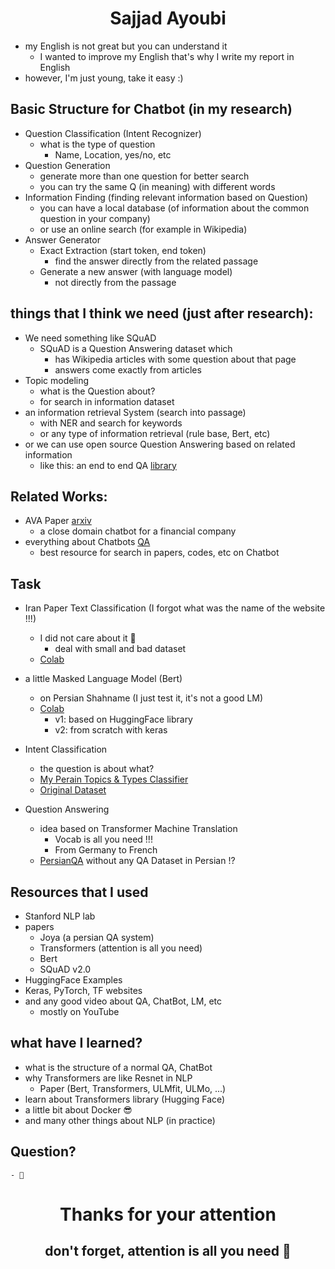 # <center>Sajjad Ayoubi</center>
  
- my English is not great but you can understand it 
  -  I wanted to improve my English that's why I write my report in English
- however, I'm just young, take it easy :)


## Basic Structure for Chatbot (in my research)
  - Question Classification (Intent Recognizer)
    - what is the type of question
      - Name, Location, yes/no, etc
  - Question Generation
      - generate more than one question for better search
    - you can try the same Q (in meaning) with different words 
  - Information Finding (finding relevant information based on Question)
    - you can have a local database (of information about the common question in your company) 
    - or use an online search (for example in Wikipedia)
  - Answer Generator
    - Exact Extraction (start token, end token)
      - find the answer directly from the related passage  
    - Generate a new answer (with language model)
      - not directly from the passage 


## things that I think we need (just after research):

  - We need something like SQuAD
      - SQuAD is a Question Answering dataset which
          - has Wikipedia articles with some question about that page
          - answers come exactly from articles   
  - Topic modeling 
    - what is the Question about?
    - for search in information dataset
  - an information retrieval System (search into passage)
    - with NER and search for keywords
    - or any type of information retrieval (rule base, Bert, etc)
  - or we can use open source Question Answering based on related information
    - like this: an end to end QA [library](https://github.com/deepset-ai/haystack)

## Related Works:

  - AVA Paper [arxiv](https://arxiv.org/pdf/2003.04987.pdf)
      - a close domain chatbot for a financial company
  - everything about Chatbots [QA](https://project-awesome.org/seriousran/awesome-qa)
      - best resource for search in papers, codes, etc on Chatbot 


## Task

  - Iran Paper Text Classification (I forgot what was the name of the website !!!)
    - I did not care about it 🤔
    	- deal with small and bad dataset 
    - [Colab](https://colab.research.google.com/drive/10qSVMohOoeMoJeQ8CoGe5bGu9-fJ2Gc2)
      
      
  - a little Masked Language Model (Bert)
    - on Persian Shahname (I just test it, it's not a good LM)
    - [Colab](https://colab.research.google.com/drive/1NprZo5cNn-xaA3JRmyGbtlmdiv6fEPQo)
    	- v1: based on HuggingFace library
        - v2: from scratch with keras
        
  - Intent Classification
    - the question is about what?
    - [My Perain Topics & Types Classifier](https://colab.research.google.com/drive/18uaGfsQuH1jo7OVyntRkkgrKj_mH55uq)
    - [Original Dataset](https://github.com/AmirAhmadHabibi/TheSuperQuestionTypeTopicClassifier)
    
    
    
  - Question Answering
    - idea based on Transformer Machine Translation
      - Vocab is all you need !!!
 	  - From Germany to French
    - [PersianQA](https://colab.research.google.com/drive/1k2QNWqUnSb8C4kEweymX7TWRSF8stS4n) without any QA Dataset in Persian !?



## Resources that I used
  - Stanford NLP lab
  - papers
     - Joya (a persian QA system)
     - Transformers (attention is all you need)
     - Bert
     - SQuAD v2.0
  - HuggingFace Examples
  - Keras, PyTorch, TF websites
  - and any good video about QA, ChatBot, LM, etc 
    - mostly on YouTube

    

## what have I learned?

  - what is the structure of a normal QA, ChatBot
  - why Transformers are like Resnet in NLP 
    - Paper (Bert, Transformers, ULMfit, ULMo, ...)
  - learn about Transformers library (Hugging Face)
  - a little bit about Docker 😎
  - and many other things about NLP (in practice)

## Question?
	- 🧐
  
# <center><b>Thanks for your attention</b></center>
## <center>don't forget, attention is all you need 🤗</center>
